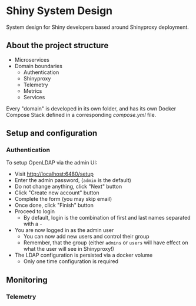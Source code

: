 # Shiny System Design

System design for Shiny developers based around Shinyproxy deployment.

## About the project structure

- Microservices
- Domain boundaries
  - Authentication
  - Shinyproxy
  - Telemetry
  - Metrics
  - Services

Every "domain" is developed in its own folder, and has its own Docker Compose Stack
defined in a corresponding *compose.yml* file.

## Setup and configuration

### Authentication

To setup OpenLDAP via the admin UI:

- Visit [http://localhost:6480/setup](http://localhost:6480/setup)
- Enter the admin password, (`admin` is the default)
- Do not change anything, click "Next" button
- Click "Create new account" button
- Complete the form (you may skip email)
- Once done, click "Finish" button
- Proceed to login
  - By default, login is the combination of first and last names separated with a `-`
- You are now logged in as the admin user
  - You can now add new users and control their group
  - Remember, that the group (either `admins` or `users` will have effect on what the user will see in Shinyproxy!)
- The LDAP configuration is persisted via a docker volume
  - Only one time configuration is required

## Monitoring

### Telemetry
